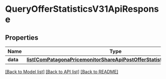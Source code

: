 # QueryOfferStatisticsV31ApiResponse

## Properties
Name | Type | Description | Notes
------------ | ------------- | ------------- | -------------
**data** | [**list[ComPatagonaPricemonitorShareApiPostOfferStatisticsResponseV31]**](ComPatagonaPricemonitorShareApiPostOfferStatisticsResponseV31.md) |  | 

[[Back to Model list]](../README.md#documentation-for-models) [[Back to API list]](../README.md#documentation-for-api-endpoints) [[Back to README]](../README.md)



